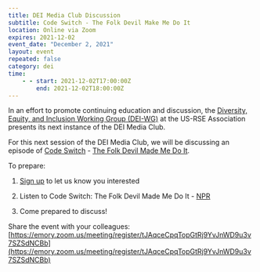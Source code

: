 ```yaml
---
title: DEI Media Club Discussion
subtitle: Code Switch - The Folk Devil Make Me Do It
location: Online via Zoom
expires: 2021-12-02
event_date: "December 2, 2021"
layout: event
repeated: false
category: dei
time:
    - - start: 2021-12-02T17:00:00Z
        end: 2021-12-02T18:00:00Z
---
```


In an effort to promote continuing education and discussion, the [Diversity,
Equity, and Inclusion Working Group
(DEI-WG)](https://us-rse.org/wg/dei/)
at the US-RSE Association presents its next instance of the DEI Media Club.

For this next session of the DEI Media Club, we will be discussing an episode
of [Code Switch](https://www.npr.org/podcasts/510312/codeswitch) -
[The Folk Devil Made Me Do It](https://www.npr.org/2021/08/20/1029775224/the-folk-devil-made-me-do-it).

To prepare:

1. [Sign
   up](https://emory.zoom.us/meeting/register/tJAqceCpqTopGtRj9YvJnWD9u3v7SZSdNCBb)
   to let us know you interested

2. Listen to Code Switch: The Folk Devil Made Me Do It - [NPR](https://www.npr.org/2021/08/20/1029775224/the-folk-devil-made-me-do-it)

3. Come prepared to discuss!

Share the event with your colleagues:
[https://emory.zoom.us/meeting/register/tJAqceCpqTopGtRj9YvJnWD9u3v7SZSdNCBb](https://emory.zoom.us/meeting/register/tJAqceCpqTopGtRj9YvJnWD9u3v7SZSdNCBb)
